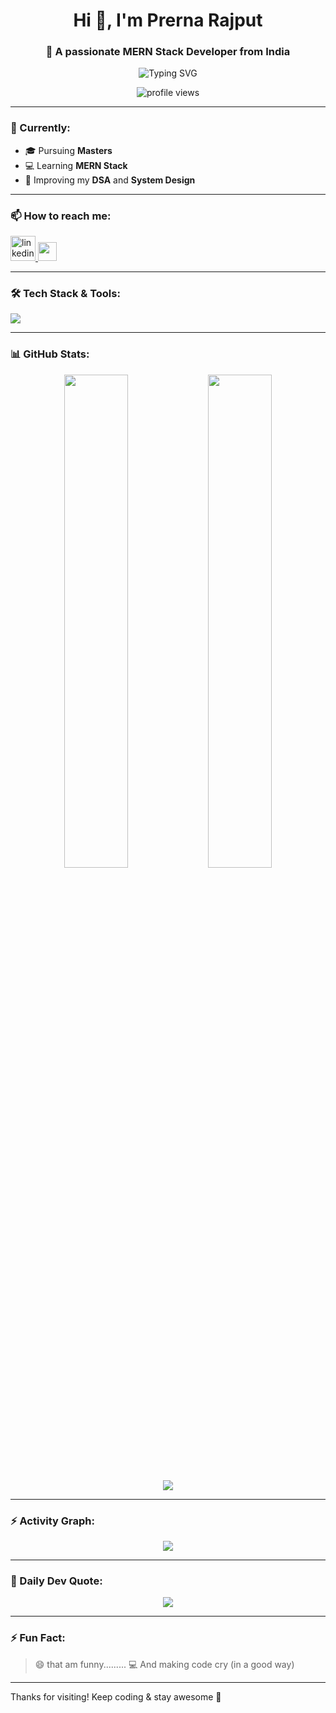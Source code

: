 <h1 align="center">Hi 👋, I'm Prerna Rajput</h1>
<h3 align="center">🚀 A passionate MERN Stack Developer from India</h3>

<p align="center">
  <img src="https://readme-typing-svg.demolab.com?font=Fira+Code&weight=500&size=22&pause=1000&color=00FFC2&center=true&vCenter=true&width=435&lines=MERN+Stack+Developer;DSA+Enthusiast;Tech+Lover+%F0%9F%91%BB;Code.+Debug.+Repeat+%E2%9C%A8" alt="Typing SVG" />
</p>

<p align="center">
  <img src="https://komarev.com/ghpvc/?username=prernagethub&label=Profile%20views&color=0e75b6&style=flat" alt="profile views" />
</p>

---

### 🌱 Currently:
- 🎓 Pursuing **Masters**
- 💻 Learning **MERN Stack**
- 🧠 Improving my **DSA** and **System Design**



---

### 📫 How to reach me:
<p align="left">
  <a href="https://www.linkedin.com/in/prerna-rajput-b2a479156/" target="_blank">
    <img src="https://skillicons.dev/icons?i=linkedin" height="40" alt="linkedin" />
  </a>
  <a href="mailto:rajputprerna1503@gmail.com">
    <img src="https://img.shields.io/badge/Gmail-D14836?style=flat&logo=gmail&logoColor=white" height="30" />
  </a>
</p>

---

### 🛠️ Tech Stack & Tools:

<p>
  <img src="https://skillicons.dev/icons?i=html,css,js,react,nodejs,express,mongodb,tailwind,python,docker,git,github,linux,postman" />
</p>

---

### 📊 GitHub Stats:

<p align="center">
  <img src="https://github-readme-stats.vercel.app/api?username=prernagethub&show_icons=true&theme=radical" width="45%" />
  <img src="https://github-readme-stats.vercel.app/api/top-langs/?username=prernagethub&layout=compact&theme=radical" width="45%" />
</p>

<p align="center">
  <img src="https://github-readme-streak-stats.herokuapp.com?user=prernagethub&theme=radical" />
</p>

---

### ⚡ Activity Graph:
<p align="center">
  <img src="https://github-readme-activity-graph.vercel.app/graph?username=prernagethub&theme=react-dark&area=true&hide_border=true" />
</p>


---

### 💬 Daily Dev Quote:
<p align="center">
  <img src="https://quotes-github-readme.vercel.app/api?type=horizontal&theme=tokyonight" />
</p>

---

### ⚡ Fun Fact:
> 😄 that am funny......... 
> 💻 And making code cry (in a good way)

---

Thanks for visiting! Keep coding & stay awesome 💖  
